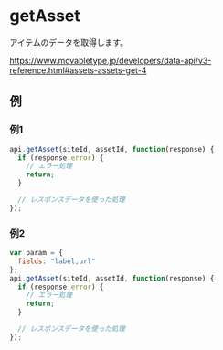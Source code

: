# getAsset

アイテムのデータを取得します。

https://www.movabletype.jp/developers/data-api/v3-reference.html#assets-assets-get-4

## 例

### 例1

```javascript
api.getAsset(siteId, assetId, function(response) {
  if (response.error) {
    // エラー処理
    return;
  }

  // レスポンスデータを使った処理
});
```

### 例2

```javascript
var param = {
  fields: "label,url"
};
api.getAsset(siteId, assetId, function(response) {
  if (response.error) {
    // エラー処理
    return;
  }

  // レスポンスデータを使った処理
});
```
